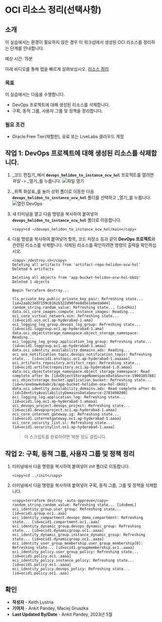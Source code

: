 # OCI 리소스 정리(선택사항)

## 소개

이 실습에서는 환경이 필요하지 않은 경우 이 워크샵에서 생성된 OCI 리소스를 정리하는 단계를 안내합니다.

예상 시간: 15분

아래 비디오를 통해 랩을 빠르게 살펴보십시오. [리소스 정리](videohub:1_cyuzrf2g)

### 목표

이 실습에서는 다음을 수행합니다.

*   DevOps 프로젝트에 대해 생성된 리소스를 삭제합니다.
*   구획, 동적 그룹, 사용자 그룹 및 정책을 정리합니다.

### 필요 조건

*   Oracle Free Tier(체험판), 유료 또는 LiveLabs 클라우드 계정

## 작업 1: DevOps 프로젝트에 대해 생성된 리소스를 삭제합니다.

1.  _코드 편집기_에서 **`devops_helidon_to_instance_ocw_hol`** 프로젝트를 열려면 _파일_ -> _열기_를 누릅니다. ![파일 열기](images/open-file.png)
    
2.  _위쪽 화살표_를 눌러 상위 폴더로 이동한 다음 **`devops_helidon_to_instance_ocw_hol`** 폴더를 선택하고 _열기_를 누릅니다. ![열린 DevOps](images/open-devops.png)
    
3.  새 터미널을 열고 다음 명령을 복사하여 붙여넣어 **`devops_helidon_to_instance_ocw_hol`** 폴더로 이동합니다.
    
        <copy>cd ~/devops_helidon_to_instance_ocw_hol/main</copy>
        
4.  다음 명령을 복사하여 붙여넣어 항목, 코드 저장소 등과 같이 **DevOps 프로젝트**와 관련된 리소스를 삭제합니다. 삭제된 리소스를 확인하려면 명령의 출력을 확인하십시오.
    
        <copy>./destroy.sh</copy>
        Deleting all artifacts from 'artifact-repo-helidon-ocw-hol'
        Deleted 6 artifacts
        
        Deleting all objects from 'app-bucket-helidon-ocw-hol-UkUz'
        Deleted 1 objects
        
        Begin Terraform destroy...
        
        tls_private_key.public_private_key_pair: Refreshing state... [id=2aab23ed7159c8162b122d90fee8d5e1ebeda044]
        random_string.random_value: Refreshing state... [id=UkUz]
        data.oci_core_images.compute_instance_images: Reading...
        oci_core_virtual_network.vcn: Refreshing state... [id=ocid1.vcn.oc1.ap-hyderabad-1.ama]
        oci_logging_log_group.devops_log_group: Refreshing state... [id=ocid1.loggroup.oc1.ap-hyderabad-1.ama]
        data.oci_objectstorage_namespace.object_storage_namespace: Reading...
        oci_logging_log_group.application_log_group: Refreshing state... [id=ocid1.loggroup.oc1.ap-hyderabad-1.amaa]
        data.oci_identity_availability_domains.ads: Reading...
        oci_ons_notification_topic.devops_notification_topic: Refreshing state... [id=ocid1.onstopic.oc1.ap-hyderabad-1.aaaaaa]
        oci_artifacts_repository.artifact_repo: Refreshing state... [id=ocid1.artifactrepository.oc1.ap-hyderabad-1.0.amaa]
        data.oci_objectstorage_namespace.object_storage_namespace: Read complete after 0s [id=ObjectStorageNamespaceDataSource-1900185788]
        oci_objectstorage_bucket.application_bucket: Refreshing state... [id=n/axebow4vbabr/b/app-bucket-helidon-ocw-hol-UkUz]
        data.oci_identity_availability_domains.ads: Read complete after 0s [id=IdentityAvailabilityDomainsDataSource-2783498200]
        oci_logging_log.application_log: Refreshing state... [id=ocid1.log.oc1.ap-hyderabad-1.amaaa]
        oci_devops_project.devops_project: Refreshing state... [id=ocid1.devopsproject.oc1.ap-hyderabad-1.amaa]
        oci_core_internet_gateway.ig: Refreshing state... [id=ocid1.internetgateway.oc1.ap-hyderabad-1.aaaa]
        oci_core_security_list.sl: Refreshing state... [id=ocid1.securitylist.oc1.ap-hyderabad-1.aaaa]
        
    
    > 이 스크립트를 완료하려면 16분 정도 걸립니다.
    

## 작업 2: 구획, 동적 그룹, 사용자 그룹 및 정책 정리

1.  터미널에서 다음 명령을 복사하여 붙여넣어 _init_ 폴더로 이동합니다.
    
        <copy>cd ../init</copy>
        
2.  터미널에서 다음 명령을 복사하여 붙여넣어 구획, 동적 그룹, 그룹 및 정책을 삭제합니다.
    
        <copy>terraform destroy -auto-approve</copy>
        random_string.random_value: Refreshing state... [id=8emL]
        oci_identity_group.user_group: Refreshing state... [id=ocid1.group.oc1..aaa]
        oci_identity_compartment.devops_demo_compartment: Refreshing state... [id=ocid1.compartment.oc1..aaa]
        oci_identity_dynamic_group.devops_dynamic_group: Refreshing state... [id=ocid1.dynamicgroup.oc1..aaaa]
        oci_identity_dynamic_group.instance_dynamic_group: Refreshing state... [id=ocid1.dynamicgroup.oc1..aaaa]
        oci_identity_user_group_membership.user_group_membership[0]: Refreshing state... [id=ocid1.groupmembership.oc1..aaaa]
        oci_identity_policy.user_group_policy: Refreshing state... [id=ocid1.policy.oc1..aaaa]
        oci_identity_policy.instance_policy: Refreshing state... [id=ocid1.policy.oc1..aaaa]
        oci_identity_policy.devops_policy: Refreshing state... [id=ocid1.policy.oc1..aaa]
        

## 확인

*   **작성자** - Keith Lustria
*   **기여자** - Ankit Pandey, Maciej Gruszka
*   **Last Updated By/Date** - Ankit Pandey, 2023년 5월